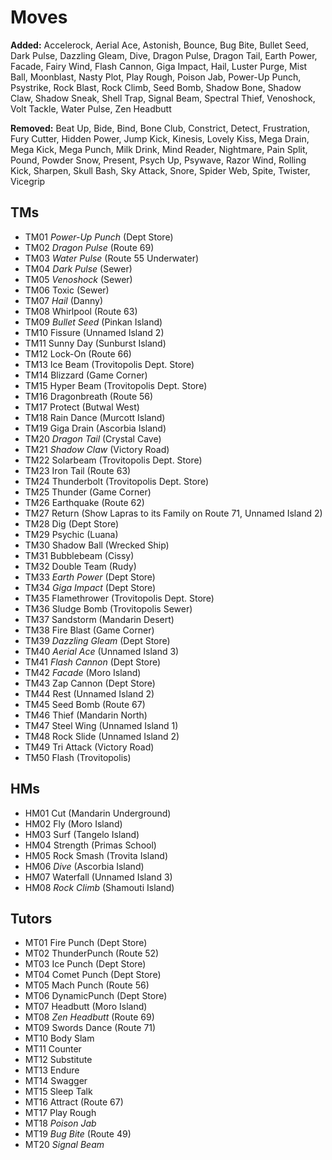 # Moves

**Added:**
Accelerock,
Aerial Ace,
Astonish,
Bounce,
Bug Bite,
Bullet Seed,
Dark Pulse,
Dazzling Gleam,
Dive,
Dragon Pulse,
Dragon Tail,
Earth Power,
Facade,
Fairy Wind,
Flash Cannon,
Giga Impact,
Hail,
Luster Purge,
Mist Ball,
Moonblast,
Nasty Plot,
Play Rough,
Poison Jab,
Power-Up Punch,
Psystrike,
Rock Blast,
Rock Climb,
Seed Bomb,
Shadow Bone,
Shadow Claw,
Shadow Sneak,
Shell Trap,
Signal Beam,
Spectral Thief,
Venoshock,
Volt Tackle,
Water Pulse,
Zen Headbutt

**Removed:**
Beat Up,
Bide,
Bind,
Bone Club,
Constrict,
Detect,
Frustration,
Fury Cutter,
Hidden Power,
Jump Kick,
Kinesis,
Lovely Kiss,
Mega Drain,
Mega Kick,
Mega Punch,
Milk Drink,
Mind Reader,
Nightmare,
Pain Split,
Pound,
Powder Snow,
Present,
Psych Up,
Psywave,
Razor Wind,
Rolling Kick,
Sharpen,
Skull Bash,
Sky Attack,
Snore,
Spider Web,
Spite,
Twister,
Vicegrip

## TMs

- TM01 *Power-Up Punch* (Dept Store)
- TM02 *Dragon Pulse* (Route 69)
- TM03 *Water Pulse* (Route 55 Underwater)
- TM04 *Dark Pulse* (Sewer)
- TM05 *Venoshock* (Sewer)
- TM06 Toxic (Sewer)
- TM07 *Hail* (Danny)
- TM08 Whirlpool (Route 63)
- TM09 *Bullet Seed* (Pinkan Island)
- TM10 Fissure (Unnamed Island 2)
- TM11 Sunny Day (Sunburst Island)
- TM12 Lock-On (Route 66)
- TM13 Ice Beam (Trovitopolis Dept. Store)
- TM14 Blizzard (Game Corner)
- TM15 Hyper Beam (Trovitopolis Dept. Store)
- TM16 Dragonbreath (Route 56)
- TM17 Protect (Butwal West)
- TM18 Rain Dance (Murcott Island)
- TM19 Giga Drain (Ascorbia Island)
- TM20 *Dragon Tail* (Crystal Cave)
- TM21 *Shadow Claw* (Victory Road)
- TM22 Solarbeam (Trovitopolis Dept. Store)
- TM23 Iron Tail (Route 63)
- TM24 Thunderbolt (Trovitopolis Dept. Store)
- TM25 Thunder (Game Corner)
- TM26 Earthquake (Route 62)
- TM27 Return (Show Lapras to its Family on Route 71, Unnamed Island 2)
- TM28 Dig (Dept Store)
- TM29 Psychic (Luana)
- TM30 Shadow Ball (Wrecked Ship)
- TM31 Bubblebeam (Cissy)
- TM32 Double Team (Rudy)
- TM33 *Earth Power* (Dept Store)
- TM34 *Giga Impact* (Dept Store)
- TM35 Flamethrower (Trovitopolis Dept. Store)
- TM36 Sludge Bomb (Trovitopolis Sewer)
- TM37 Sandstorm (Mandarin Desert)
- TM38 Fire Blast (Game Corner)
- TM39 *Dazzling Gleam*  (Dept Store)
- TM40 *Aerial Ace* (Unnamed Island 3)
- TM41 *Flash Cannon* (Dept Store)
- TM42 *Facade* (Moro Island)
- TM43 Zap Cannon (Dept Store)
- TM44 Rest (Unnamed Island 2)
- TM45 Seed Bomb (Route 67)
- TM46 Thief (Mandarin North)
- TM47 Steel Wing (Unnamed Island 1)
- TM48 Rock Slide (Unnamed Island 2)
- TM49 Tri Attack (Victory Road)
- TM50 Flash (Trovitopolis)

## HMs

- HM01 Cut (Mandarin Underground)
- HM02 Fly (Moro Island)
- HM03 Surf (Tangelo Island)
- HM04 Strength (Primas School)
- HM05 Rock Smash (Trovita Island)
- HM06 *Dive* (Ascorbia Island)
- HM07 Waterfall (Unnamed Island 3)
- HM08 *Rock Climb* (Shamouti Island)

## Tutors

- MT01 Fire Punch (Dept Store)
- MT02 ThunderPunch (Route 52)
- MT03 Ice Punch (Dept Store)
- MT04 Comet Punch (Dept Store)
- MT05 Mach Punch (Route 56)
- MT06 DynamicPunch (Dept Store)
- MT07 Headbutt (Moro Island)
- MT08 *Zen Headbutt* (Route 69)
- MT09 Swords Dance (Route 71)
- MT10 Body Slam
- MT11 Counter
- MT12 Substitute
- MT13 Endure
- MT14 Swagger
- MT15 Sleep Talk
- MT16 Attract (Route 67)
- MT17 Play Rough
- MT18 *Poison Jab*
- MT19 *Bug Bite* (Route 49)
- MT20 *Signal Beam*
